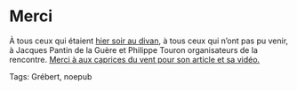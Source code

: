 # Merci

À tous ceux qui étaient [hier soir au divan](http://blog.tcrouzet.com/2006/12/22/rdv-au-divan-le-23-janvier/), à tous ceux qui n’ont pas pu venir, à Jacques Pantin de la Guère et Philippe Touron organisateurs de la rencontre. [Merci à aux caprices du vent pour son article et sa vidéo.](http://aristippe.over-blog.com/article-5375835.html)

Tags: Grébert, noepub